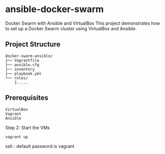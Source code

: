 # ansible-docker-swarm
Docker Swarm with Ansible and VirtualBox
This project demonstrates how to set up a Docker Swarm cluster using VirtualBox and Ansible.

## Project Structure


    docker-swarm-ansible/
    ├── Vagrantfile
    ├── ansible.cfg
    ├── inventory
    ├── playbook.yml
    └── roles/
        ├.....
    
## Prerequisites
    VirtualBox
    Vagrant
    Ansible

Step 2: Start the VMs

    vagrant up

ssh : default password is vagrant
